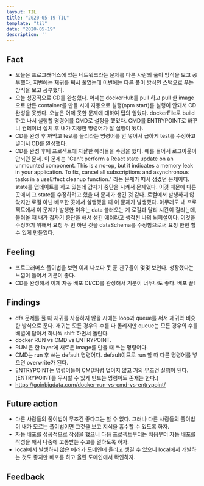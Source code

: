 ```yaml
---
layout: TIL
title: "2020-05-19-TIL"
template: "til"
date: "2020-05-19"
description: ''
---
```



## Fact

- 오늘은 프로그래머스에 있는 네트워크라는 문제를 다른 사람의 풀이 방식을 보고 공부했다. 저번에는 재귀를 써서 풀었는데 이번에는 다른 풀이 방식인 스택으로 푸는 방식을 보고 공부했다.
- 오늘 성공적으로 CD를 완성했다. 어제는 dockerHub를 pull 하고 pull 한 image으로 만든 container를 만들 시에 자동으로 실행(npm start)를 실행이 안돼서 CD 완성을 못했다. 오늘은 어제 못한 문제에 대하여 팁의 얻었다. dockerFile로 build 하고 나서 실행할 명령어를 CMD로 설정을 했었다. CMD를 ENTRYPOINT로 바꾸니 컨테이너 설치 후 내가 지정한 명령어가 잘 실행이 됐다.
- CD를 완성 후 까먹고 test를 돌리라는 명령어를 안 넣어서 급하게 test를 수정하고 넣어서 CD를 완성했다.
- CD를 완성 후에 프로젝트에 자잘한 에러들을 수정을 했다. 예를 들어서 로그아웃이 안되던 문제. 이 문제는 "Can't perform a React state update on an unmounted component. This is a no-op, but it indicates a memory leak in your application. To fix, cancel all subscriptions and asynchronous tasks in a useEffect cleanup function."
라는 문제가 떠서 생겼던 문제이다. state를 업데이트를 하고 있는데 갑자기 중단을 시켜서 문제였다. 이것 때문에 다른 곳에서 그 state를 수정하려고 했을 때 문제가 생긴 것 같다. 로컬에서 발생하지 않았지만 로컬 아닌 배포한 곳에서 실행했을 때 이 문제가 발생했다. 아무래도 내 프로젝트에서 이 문제가 발생한 이유는 data 불러오는 게 로컬과 달리 시간이 걸리는데, 불러올 때 내가 갑자기 중단을 해서 생긴 에러라고 생각된 나의 뇌피셜이다. 이것을 수정하기 위해서 요청 두 번  하던 것을 dataSchema를 수정함으로써 요청 한번 할 수 있게 만들었다.

## Feeling

- 프로그래머스 풀이법을 보면 이제 나보다 못 푼 친구들이 몇몇 보인다. 성장했다는 느낌이 들어서 기분이 좋다.
- CD를 완성해서 이제 자동 배포 CI/CD를 완성해서 기분이 너무나도 좋다. 배포 끝!

## Findings

- dfs 문제를 풀 때 재귀를 사용하지 않을 시에는 loop과 queue를 써서 재귀와 비슷한 방식으로 푼다. 재귀는 모든 경우의 수를 다 돌리지만 queue는 모든 경우의 수를 배열에 담아서 하나씩 shift 하면서 돌린다.
- docker RUN vs CMD vs ENTRYPOINT.
 - RUN 은 한 layer에 새로운 image를 만들 때 쓰는 명령어다.
 - CMD는 run 후 쓰는 default 명령어다. default이므로 run 할 때 다른 명령어를 넣으면 overwrite가 된다.
 - ENTRYPOINT는 명령어들이 CMD처럼 덮이지 않고 거의 무조건 실행이 된다.(ENTRYPOINT를 무시할 수 있게 만드는 명령어도 존재는 한다.)
 - <https://goinbigdata.com/docker-run-vs-cmd-vs-entrypoint/>

## Future action

- 다른 사람들의 풀이법이 무조건 좋다고는 할 수 없다. 그러나 다른 사람들의 풀이법이 내가 모르는 풀이법이면 그것을 보고 지식을 흡수할 수 있도록 하자.
- 자동 배포를 성공적으로 작성을 했으니 다음 프로젝트부터는 처음부터 자동 배포를 작성을 해서 나중에 고통받는 수고를 덜하도록 하자.
- local에서 발생하지 않은 에러가 도메인에 올리고 생길 수 있으니 local에서 개발하는 것도 좋지만 배포를 하고 올린 도메인에서 확인하자.

## Feedback
